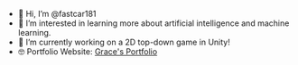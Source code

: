 - 👋 Hi, I’m @fastcar181
- 👀 I’m interested in learning more about artificial intelligence and machine learning.
- 🌱 I’m currently working on a 2D top-down game in Unity!
- 🤓 Portfolio Website: [Grace's Portfolio](https://portfolio-grace-les-projects.vercel.app/)
